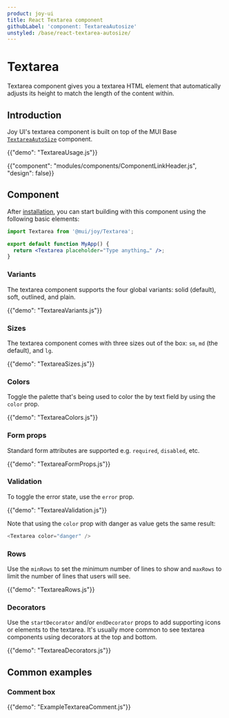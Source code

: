 ```yaml
---
product: joy-ui
title: React Textarea component
githubLabel: 'component: TextareaAutosize'
unstyled: /base/react-textarea-autosize/
---
```


# Textarea

<p class="description">Textarea component gives you a textarea HTML element that automatically adjusts its height to match the length of the content within.</p>

## Introduction

Joy UI's textarea component is built on top of the MUI Base [`TextareaAutoSize`](/base/react-textarea-autosize/) component.

{{"demo": "TextareaUsage.js"}}

{{"component": "modules/components/ComponentLinkHeader.js", "design": false}}

## Component

After [installation](/joy-ui/getting-started/installation/), you can start building with this component using the following basic elements:

```jsx
import Textarea from '@mui/joy/Textarea';

export default function MyApp() {
  return <Textarea placeholder="Type anything…" />;
}
```

### Variants

The textarea component supports the four global variants: solid (default), soft, outlined, and plain.

{{"demo": "TextareaVariants.js"}}

### Sizes

The textarea component comes with three sizes out of the box: `sm`, `md` (the default), and `lg`.

{{"demo": "TextareaSizes.js"}}

### Colors

Toggle the palette that's being used to color the by text field by using the `color` prop.

{{"demo": "TextareaColors.js"}}

### Form props

Standard form attributes are supported e.g. `required`, `disabled`, etc.

{{"demo": "TextareaFormProps.js"}}

### Validation

To toggle the error state, use the `error` prop.

{{"demo": "TextareaValidation.js"}}

Note that using the `color` prop with danger as value gets the same result:

```js
<Textarea color="danger" />
```

### Rows

Use the `minRows` to set the minimum number of lines to show and `maxRows` to limit the number of lines that users will see.

{{"demo": "TextareaRows.js"}}

### Decorators

Use the `startDecorator` and/or `endDecorator` props to add supporting icons or elements to the textarea.
It's usually more common to see textarea components using decorators at the top and bottom.

{{"demo": "TextareaDecorators.js"}}

## Common examples

### Comment box

{{"demo": "ExampleTextareaComment.js"}}
